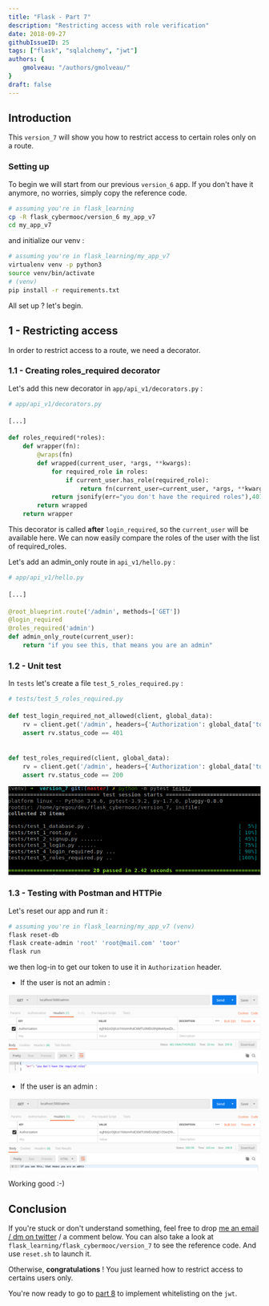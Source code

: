 ```yaml
---
title: "Flask - Part 7"
description: "Restricting access with role verification"
date: 2018-09-27
githubIssueID: 25
tags: ["flask", "sqlalchemy", "jwt"]
authors: {
    gmolveau: "/authors/gmolveau/"
}
draft: false
---
```


## Introduction

This `version_7` will show you how to restrict access to certain roles only on a route.

### Setting up

To begin we will start from our previous `version_6` app. If you don't have it anymore, no worries, simply copy the reference code.

```bash
# assuming you're in flask_learning
cp -R flask_cybermooc/version_6 my_app_v7
cd my_app_v7
```

and initialize our venv :

```bash
# assuming you're in flask_learning/my_app_v7
virtualenv venv -p python3
source venv/bin/activate
# (venv)
pip install -r requirements.txt
```

All set up ? let's begin.


## 1 - Restricting access

In order to restrict access to a route, we need a decorator.

### 1.1 - Creating roles_required decorator

Let's add this new decorator in `app/api_v1/decorators.py` :

```python
# app/api_v1/decorators.py

[...]

def roles_required(*roles):
    def wrapper(fn):
        @wraps(fn)
        def wrapped(current_user, *args, **kwargs):
            for required_role in roles:
                if current_user.has_role(required_role):
                    return fn(current_user=current_user, *args, **kwargs)
            return jsonify(err="you don't have the required roles"),401
        return wrapped
    return wrapper
```

This decorator is called **after** `login_required`, so the `current_user` will be available here.
We can now easily compare the roles of the user with the list of required_roles.

Let's add an admin_only route in `api_v1/hello.py` :

```python
# app/api_v1/hello.py

[...]

@root_blueprint.route('/admin', methods=['GET'])
@login_required
@roles_required('admin')
def admin_only_route(current_user):
    return "if you see this, that means you are an admin"
```

### 1.2 - Unit test

In `tests` let's create a file `test_5_roles_required.py` :

```python
# tests/test_5_roles_required.py

def test_login_required_not_allowed(client, global_data):
    rv = client.get('/admin', headers={'Authorization': global_data['token']})
    assert rv.status_code == 401


def test_roles_required(client, global_data):
    rv = client.get('/admin', headers={'Authorization': global_data['token_admin']})
    assert rv.status_code == 200
```

![v7 unittest](/img/courses/dev/python/flask_part_7/v7_unittest.png)

### 1.3 - Testing with Postman and HTTPie
    
Let's reset our app and run it :

```bash
# assuming you're in flask_learning/my_app_v7 (venv)
flask reset-db
flask create-admin 'root' 'root@mail.com' 'toor'
flask run
```

we then log-in to get our token to use it in `Authorization` header.

- If the user is not an admin :

![v7 postman admin example](/img/courses/dev/python/flask_part_7/v7_postman_admin_invalid.png)

- If the user is an admin :

![v7 postman admin example](/img/courses/dev/python/flask_part_7/v7_postman_admin.png)

Working good :-)

## Conclusion

If you're stuck or don't understand something, feel free to drop [me an email / dm on twitter](/authors/gmolveau/) / a comment below. You can also take a look at `flask_learning/flask_cybermooc/version_7` to see the reference code. And use `reset.sh` to launch it.

Otherwise, **congratulations** ! You just learned how to restrict access to certains users only.

You're now ready to go to [part 8](/courses/dev/python/flask_part_8/) to implement whitelisting on the `jwt`.

